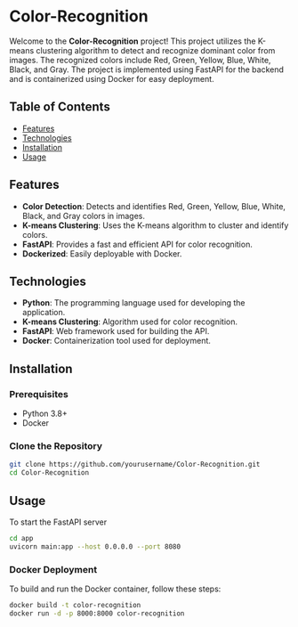 # Color-Recognition

Welcome to the **Color-Recognition** project! This project utilizes the K-means clustering algorithm to detect and recognize dominant color from images. The recognized colors include Red, Green, Yellow, Blue, White, Black, and Gray. The project is implemented using FastAPI for the backend and is containerized using Docker for easy deployment.

## Table of Contents

- [Features](#features)
- [Technologies](#technologies)
- [Installation](#installation)
- [Usage](#usage)

## Features

- **Color Detection**: Detects and identifies Red, Green, Yellow, Blue, White, Black, and Gray colors in images.
- **K-means Clustering**: Uses the K-means algorithm to cluster and identify colors.
- **FastAPI**: Provides a fast and efficient API for color recognition.
- **Dockerized**: Easily deployable with Docker.

## Technologies

- **Python**: The programming language used for developing the application.
- **K-means Clustering**: Algorithm used for color recognition.
- **FastAPI**: Web framework used for building the API.
- **Docker**: Containerization tool used for deployment.

## Installation

### Prerequisites

- Python 3.8+
- Docker

### Clone the Repository

```bash
git clone https://github.com/yourusername/Color-Recognition.git
cd Color-Recognition
```

## Usage
To start the FastAPI server
```bash
cd app
uvicorn main:app --host 0.0.0.0 --port 8080
```

### Docker Deployment
To build and run the Docker container, follow these steps:

```bash
docker build -t color-recognition
docker run -d -p 8000:8000 color-recognition
```


